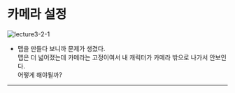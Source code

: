 카메라 설정
=======================
![lecture3-2-1](https://github.com/isp829/HU/blob/master/images/lecture3/3-2/3-2-1.png)
* 맵을 만들다 보니까 문제가 생겼다.  
맵은 더 넓어졌는데 카메라는 고정이여서 내 캐릭터가 카메라 밖으로 나가서 안보인다.  
어떻게 해야될까?  
--------------------------  


    
